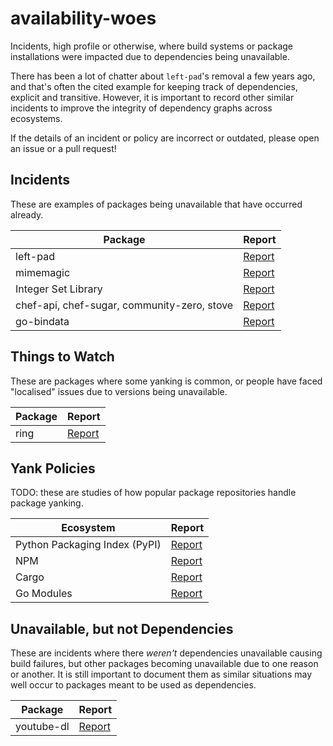 # availability-woes

Incidents, high profile or otherwise, where build systems or package installations were impacted due to dependencies being unavailable.

There has been a lot of chatter about `left-pad`'s removal a few years ago, and that's often the cited example for keeping track of dependencies, explicit and transitive. However, it is important to record other similar incidents to improve the integrity of dependency graphs across ecosystems.

If the details of an incident or policy are incorrect or outdated, please open an issue or a pull request!

## Incidents

These are examples of packages being unavailable that have occurred already.

| Package | Report |
| ------- | ----- |
| left-pad | [Report](incidents/left-pad.md) |
| mimemagic | [Report](incidents/mimemagic.md) |
| Integer Set Library | [Report](incidents/libisl.md) |
| chef-api, chef-sugar, community-zero, stove | [Report](incidents/chef.md) |
| go-bindata | [Report](incidents/go-bindata.md) |

## Things to Watch

These are packages where some yanking is common, or people have faced "localised" issues due to versions being unavailable.

| Package | Report |
| ------- | ----- |
| ring | [Report](watch/ring.md)|

## Yank Policies

TODO: these are studies of how popular package repositories handle package yanking.

| Ecosystem | Report |
| --------- | ------ |
| Python Packaging Index (PyPI) | [Report](repository-policies/pypi.md) |
| NPM | [Report](repository-policies/npm.md) |
| Cargo | [Report](repository-policies/cargo.md) |
| Go Modules | [Report](#) |

## Unavailable, but not Dependencies

These are incidents where there _weren't_ dependencies unavailable causing build failures, but other packages becoming unavailable due to one reason or another. It is still important to document them as similar situations may well occur to packages meant to be used as dependencies.

| Package | Report |
| ------- | ------ |
| youtube-dl | [Report](incidents/youtube-dl.md)
